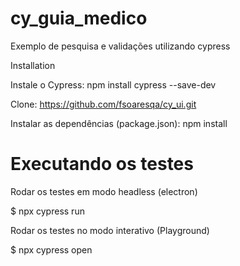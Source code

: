 # cy_guia_medico

Exemplo de pesquisa e validações utilizando cypress

Installation

Instale o Cypress: npm install cypress --save-dev 

Clone: https://github.com/fsoaresqa/cy_ui.git

Instalar as dependências (package.json): npm install

# Executando os testes

Rodar os testes em modo headless (electron)

$ npx cypress run

Rodar os testes no modo interativo (Playground)

$ npx cypress open
